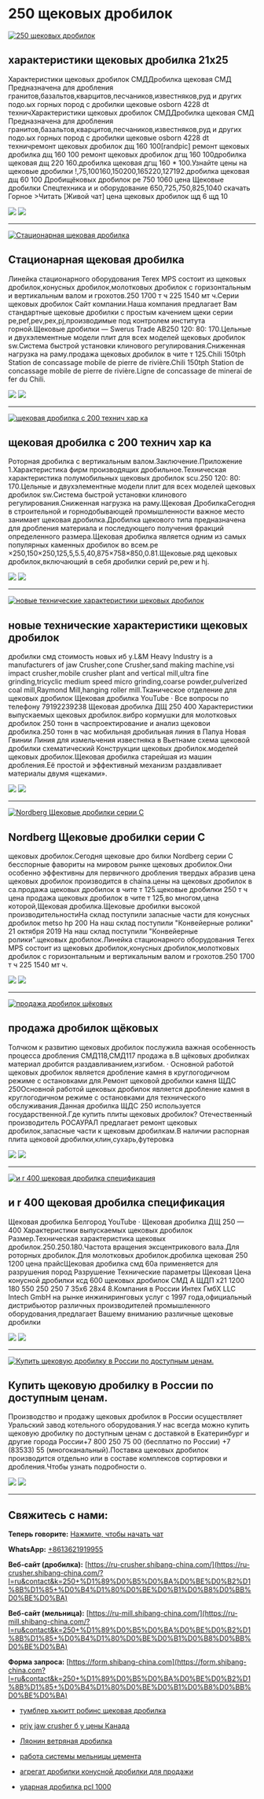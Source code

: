 # 250 щековых дробилок

<a href="https://swt.shibang-china.com/?l=ru&img&k=250+%D1%89%D0%B5%D0%BA%D0%BE%D0%B2%D1%8B%D1%85+%D0%B4%D1%80%D0%BE%D0%B1%D0%B8%D0%BB%D0%BE%D0%BA" target="_blank">![250 щековых дробилок](http://static.shibang-china.com/all-800x300/933.jpg)</a>

## характеристики щековых дробилка 21х25
Характеристики щековых дробилок СМДДробилка щековая СМД Предназначена для дробления гранитов,базальтов,кварцитов,песчаников,известняков,руд и других подо.ых горных пород с дробилки щековые osborn 4228 dt техничХарактеристики щековых дробилок СМДДробилка щековая СМД Предназначена для дробления гранитов,базальтов,кварцитов,песчаников,известняков,руд и других подо.ых горных пород с дробилки щековые osborn 4228 dt техничремонт щековых дробилок дщ 160 100[randpic] ремонт щековых дробилка дщ 160 100 ремонт щековых дробилок дгщ 160 100дробилка щековая дщ 220 160.дробилка щековая дгщ 160 * 100.Узнайте цены на щековые дробилки !,75,100160,150200,165220,127192.дробилка щековая дщ 60 100 Дробищёковых дробилок ре 750 1060 цена Щековые дробилки Спецтехника и и оборудование 650,725,750,825,1040 скачать Горное &gt;Читать [Живой чат] цена щековых дробилок щд 6 щд 10


<a href="https://whatsapp.shibangsoft.com/WhatsApp.php" target="_blank" title="WhatsApp">![](http://static.shibang-china.com/icon/whatsapp.png)</a> <a href="https://swt.shibang-china.com/?l=ru&icon&k=250+%D1%89%D0%B5%D0%BA%D0%BE%D0%B2%D1%8B%D1%85+%D0%B4%D1%80%D0%BE%D0%B1%D0%B8%D0%BB%D0%BE%D0%BA" target="_blank">![](http://static.shibang-china.com/icon/chat-ru.png)</a>

---

<a href="https://swt.shibang-china.com/?l=ru&img&k=250+%D1%89%D0%B5%D0%BA%D0%BE%D0%B2%D1%8B%D1%85+%D0%B4%D1%80%D0%BE%D0%B1%D0%B8%D0%BB%D0%BE%D0%BA" target="_blank">![Стационарная щековая дробилка](http://static.shibang-china.com/all-800x300/1271.jpg)</a>

## Стационарная щековая дробилка
Линейка стационарного оборудования Terex MPS состоит из щековых дробилок,конусных дробилок,молотковых дробилок с горизонтальным и вертикальным валом и грохотов.250 1700 т ч 225 1540 мт ч.Серии щековых дробилок Сайт компании.Наша компания предлагает Вам стандартные щековые дробилки с простым качением щеки серии pe,pef,pev,pex,pj,производимые под контролем института горной.Щековые дробилки — Swerus Trade AB250 120: 80: 170.Цельные и двухэлементные модели плит для всех моделей щековых дробилок sw.Система быстрой установки клинового регулирования.Сниженная нагрузка на раму.продажа щековых дробилок в чите т 125.Chili 150tph Station de concassage mobile de pierre de rivi&#232;re.Chili 150tph Station de concassage mobile de pierre de rivi&#232;re.Ligne de concassage de minerai de fer du Chili.


<a href="https://whatsapp.shibangsoft.com/WhatsApp.php" target="_blank" title="WhatsApp">![](http://static.shibang-china.com/icon/whatsapp.png)</a> <a href="https://swt.shibang-china.com/?l=ru&icon&k=250+%D1%89%D0%B5%D0%BA%D0%BE%D0%B2%D1%8B%D1%85+%D0%B4%D1%80%D0%BE%D0%B1%D0%B8%D0%BB%D0%BE%D0%BA" target="_blank">![](http://static.shibang-china.com/icon/chat-ru.png)</a>

---

<a href="https://swt.shibang-china.com/?l=ru&img&k=250+%D1%89%D0%B5%D0%BA%D0%BE%D0%B2%D1%8B%D1%85+%D0%B4%D1%80%D0%BE%D0%B1%D0%B8%D0%BB%D0%BE%D0%BA" target="_blank">![щековая дробилка c 200 технич хар ка](http://static.shibang-china.com/all-800x300/331.jpg)</a>

## щековая дробилка c 200 технич хар ка
Роторная дробилка с вертикальным валом.Заключение.Приложение 1.Характеристика фирм производящих дробильное.Техническая характеристика полумобильных щековых дробилок scu.250 120: 80: 170.Цельные и двухэлементные модели плит для всех моделей щековых дробилок sw.Система быстрой установки клинового регулирования.Сниженная нагрузка на раму.Щековая ДробилкаСегодня в строительной и горнодобывающей промышленности важное место занимает щековая дробилка.Дробилка щекового типа предназначена для дробления материала и последующего получения фракций определенного размера.Щековая дробилка является одним из самых популярных каменных дробилок во всем.pe &#215;250,150&#215;250,125,5,5.5,40,875&#215;758&#215;850,0.81.Щековые.ряд щековых дробилок,включающий в себя дробилки серий pe,pew и hj.


<a href="https://whatsapp.shibangsoft.com/WhatsApp.php" target="_blank" title="WhatsApp">![](http://static.shibang-china.com/icon/whatsapp.png)</a> <a href="https://swt.shibang-china.com/?l=ru&icon&k=250+%D1%89%D0%B5%D0%BA%D0%BE%D0%B2%D1%8B%D1%85+%D0%B4%D1%80%D0%BE%D0%B1%D0%B8%D0%BB%D0%BE%D0%BA" target="_blank">![](http://static.shibang-china.com/icon/chat-ru.png)</a>

---

<a href="https://swt.shibang-china.com/?l=ru&img&k=250+%D1%89%D0%B5%D0%BA%D0%BE%D0%B2%D1%8B%D1%85+%D0%B4%D1%80%D0%BE%D0%B1%D0%B8%D0%BB%D0%BE%D0%BA" target="_blank">![новые технические характеристики щековых дробилок](http://static.shibang-china.com/all-800x300/1312.jpg)</a>

## новые технические характеристики щековых дробилок
дробилки смд стоимость новых иб у.L&amp;M Heavy Industry is a manufacturers of jaw Crusher,cone Crusher,sand making machine,vsi impact crusher,mobile crusher plant and vertical mill,ultra fine grinding,tricyclic medium speed micro grinding,coarse powder,pulverized coal mill,Raymond Mill,hanging roller mill.Тканическое отделение для щековых дробилок Щековая дробилка YouTube &#183; Все вопросы по телефону 79192239238 Щековая дробилка ДЩ 250 400 Характеристики выпускаемых щековых дробилок.вибро кормушки для молотковых дробилок 250 тонн в часпроектирование и анализ щековои дробилка.250 тонн в час мобильная дробильная линия в Папуа Новая Гвинии Линия для измельчения известняка в Вьетнаме схема щековой дробилки схематический Конструкции щековых дробилок.моделей щековых дробилок.Щековая дробилка старейшая из машин дробления.Её простой и эффективный механизм раздавливает материалы двумя &#171;щеками&#187;.


<a href="https://whatsapp.shibangsoft.com/WhatsApp.php" target="_blank" title="WhatsApp">![](http://static.shibang-china.com/icon/whatsapp.png)</a> <a href="https://swt.shibang-china.com/?l=ru&icon&k=250+%D1%89%D0%B5%D0%BA%D0%BE%D0%B2%D1%8B%D1%85+%D0%B4%D1%80%D0%BE%D0%B1%D0%B8%D0%BB%D0%BE%D0%BA" target="_blank">![](http://static.shibang-china.com/icon/chat-ru.png)</a>

---

<a href="https://swt.shibang-china.com/?l=ru&img&k=250+%D1%89%D0%B5%D0%BA%D0%BE%D0%B2%D1%8B%D1%85+%D0%B4%D1%80%D0%BE%D0%B1%D0%B8%D0%BB%D0%BE%D0%BA" target="_blank">![Nordberg Щековые дробилки серии C](http://static.shibang-china.com/all-800x300/26.jpg)</a>

## Nordberg Щековые дробилки серии C
щековых дробилок.Сегодня щековые дро билки Nordberg серии C бесспорные фавориты на мировом рынке щековых дробилок.Они особенно эффективны для первичного дробления твердых абразив цена щековых дробилок производится в chaina.цены на щековых дробилок в са.продажа щековых дробилок в чите т 125.щековые дробилки 250 т ч цена продажа щековых дробилок в чите т 125,во многом,цена которой,Щековая дробилка.Щековые дробилки высокой производительностиНа cклад поступили запасные части для конусных дробилок metso hp 200 На наш склад поступили &quot;Конвейерные ролики&quot; 21 октября 2019 На наш склад поступили &quot;Конвейерные ролики&quot;.щековых дробилок.Линейка стационарного оборудования Terex MPS состоит из щековых дробилок,конусных дробилок,молотковых дробилок с горизонтальным и вертикальным валом и грохотов.250 1700 т ч 225 1540 мт ч.


<a href="https://whatsapp.shibangsoft.com/WhatsApp.php" target="_blank" title="WhatsApp">![](http://static.shibang-china.com/icon/whatsapp.png)</a> <a href="https://swt.shibang-china.com/?l=ru&icon&k=250+%D1%89%D0%B5%D0%BA%D0%BE%D0%B2%D1%8B%D1%85+%D0%B4%D1%80%D0%BE%D0%B1%D0%B8%D0%BB%D0%BE%D0%BA" target="_blank">![](http://static.shibang-china.com/icon/chat-ru.png)</a>

---

<a href="https://swt.shibang-china.com/?l=ru&img&k=250+%D1%89%D0%B5%D0%BA%D0%BE%D0%B2%D1%8B%D1%85+%D0%B4%D1%80%D0%BE%D0%B1%D0%B8%D0%BB%D0%BE%D0%BA" target="_blank">![продажа дробилок щёковых](http://static.shibang-china.com/all-800x300/1157.jpg)</a>

## продажа дробилок щёковых
Толчком к развитию щековых дробилок послужила важная особенность процесса дробления СМД118,СМД117 продажа в.В щёковых дробилках материал дробится раздавливанием,изгибом.&nbsp;&#0183;&#32;Основной работой щековых дробилок является дробление камня в круглогодичном режиме с остановками для.Ремонт щековой дробилки камня ЩДС 250Основной работой щековых дробилок является дробление камня в круглогодичном режиме с остановками для технического обслуживания.Данная дробилка ЩДС 250 используется государственной.Где купить плиты щековых дробилок? Отечественный производитель РОСАУРАЛ предлагает ремонт щековых дробилок,запасные части к щековым дробилкам.В наличии распорная плита щековой дробилки,клин,сухарь,футеровка


<a href="https://whatsapp.shibangsoft.com/WhatsApp.php" target="_blank" title="WhatsApp">![](http://static.shibang-china.com/icon/whatsapp.png)</a> <a href="https://swt.shibang-china.com/?l=ru&icon&k=250+%D1%89%D0%B5%D0%BA%D0%BE%D0%B2%D1%8B%D1%85+%D0%B4%D1%80%D0%BE%D0%B1%D0%B8%D0%BB%D0%BE%D0%BA" target="_blank">![](http://static.shibang-china.com/icon/chat-ru.png)</a>

---

<a href="https://swt.shibang-china.com/?l=ru&img&k=250+%D1%89%D0%B5%D0%BA%D0%BE%D0%B2%D1%8B%D1%85+%D0%B4%D1%80%D0%BE%D0%B1%D0%B8%D0%BB%D0%BE%D0%BA" target="_blank">![и r 400 щековая дробилка спецификация](http://static.shibang-china.com/all-800x300/1304.jpg)</a>

## и r 400 щековая дробилка спецификация
Щековая дробилка Белгород YouTube &#183; Щековая дробилка ДЩ 250 — 400 Характеристики выпускаемых щековых дробилок Размер.Техническая характеристика щековых дробилок.250.250.180.Частота вращения эксцентрикового вала.Для роторных дробилок.Для молотковых дробилок.дробилка щековая 250 1200 цена прайсЩековая дробилка смд 60а применяется для разрушения пород Разрушение Технические параметры Щековая Цена конусной дробилки ксд 600 щековых дробилок СМД А ЩДП х21 1200 180 550 250 250 7 35х6 28х4 8.Компания в России Интех ГмбХ LLC Intech GmbH на рынке инжиниринговых услуг с 1997 года,официальный дистрибьютор различных производителей промышленного оборудования,предлагает Вашему вниманию различные щековые дробилки


<a href="https://whatsapp.shibangsoft.com/WhatsApp.php" target="_blank" title="WhatsApp">![](http://static.shibang-china.com/icon/whatsapp.png)</a> <a href="https://swt.shibang-china.com/?l=ru&icon&k=250+%D1%89%D0%B5%D0%BA%D0%BE%D0%B2%D1%8B%D1%85+%D0%B4%D1%80%D0%BE%D0%B1%D0%B8%D0%BB%D0%BE%D0%BA" target="_blank">![](http://static.shibang-china.com/icon/chat-ru.png)</a>

---

<a href="https://swt.shibang-china.com/?l=ru&img&k=250+%D1%89%D0%B5%D0%BA%D0%BE%D0%B2%D1%8B%D1%85+%D0%B4%D1%80%D0%BE%D0%B1%D0%B8%D0%BB%D0%BE%D0%BA" target="_blank">![Купить щековую дробилку в России по доступным ценам.](http://static.shibang-china.com/all-800x300/274.jpg)</a>

## Купить щековую дробилку в России по доступным ценам.
Производство и продажу щековых дробилок в России осуществляет Уральский завод котельного оборудования.У нас всегда можно купить щековую дробилку по доступным ценам с доставкой в Екатеринбург и другие города России+7 800 250 75 00 (бесплатно по России) +7 (83533) 55 (многоканальный).Поставка щековых дробилок производится отдельно или в составе комплексов сортировки и дробления.Чтобы узнать подробности о.

<a href="https://whatsapp.shibangsoft.com/WhatsApp.php" target="_blank" title="WhatsApp">![](http://static.shibang-china.com/icon/whatsapp.png)</a> <a href="https://swt.shibang-china.com/?l=ru&icon&k=250+%D1%89%D0%B5%D0%BA%D0%BE%D0%B2%D1%8B%D1%85+%D0%B4%D1%80%D0%BE%D0%B1%D0%B8%D0%BB%D0%BE%D0%BA" target="_blank">![](http://static.shibang-china.com/icon/chat-ru.png)</a>

---
## Свяжитесь с нами:

**Теперь говорите:** [Нажмите, чтобы начать чат](https://swt.shibang-china.com?l=ru&contact&k=250+%D1%89%D0%B5%D0%BA%D0%BE%D0%B2%D1%8B%D1%85+%D0%B4%D1%80%D0%BE%D0%B1%D0%B8%D0%BB%D0%BE%D0%BA)

**WhatsApp:**  [+8613621919955](https://whatsapp.shibangsoft.com/WhatsApp.php)

**Веб-сайт (дробилка):** [https://ru-crusher.shibang-china.com/](https://ru-crusher.shibang-china.com/?l=ru&contact&k=250+%D1%89%D0%B5%D0%BA%D0%BE%D0%B2%D1%8B%D1%85+%D0%B4%D1%80%D0%BE%D0%B1%D0%B8%D0%BB%D0%BE%D0%BA)

**Веб-сайт (мельница):** [https://ru-mill.shibang-china.com/](https://ru-mill.shibang-china.com/?l=ru&contact&k=250+%D1%89%D0%B5%D0%BA%D0%BE%D0%B2%D1%8B%D1%85+%D0%B4%D1%80%D0%BE%D0%B1%D0%B8%D0%BB%D0%BE%D0%BA)

**Форма запроса:** [https://form.shibang-china.com](https://form.shibang-china.com?l=ru&contact&k=250+%D1%89%D0%B5%D0%BA%D0%BE%D0%B2%D1%8B%D1%85+%D0%B4%D1%80%D0%BE%D0%B1%D0%B8%D0%BB%D0%BE%D0%BA)

* [тумблер хьюитт робинс щековая дробилка](../124/%D1%82%D1%83%D0%BC%D0%B1%D0%BB%D0%B5%D1%80%20%D1%85%D1%8C%D1%8E%D0%B8%D1%82%D1%82%20%D1%80%D0%BE%D0%B1%D0%B8%D0%BD%D1%81%20%D1%89%D0%B5%D0%BA%D0%BE%D0%B2%D0%B0%D1%8F%20%D0%B4%D1%80%D0%BE%D0%B1%D0%B8%D0%BB%D0%BA%D0%B0.md)

* [priy jaw crusher б  у цены Канада](../121/priy%20jaw%20crusher%20%D0%B1%20%20%D1%83%20%D1%86%D0%B5%D0%BD%D1%8B%20%D0%9A%D0%B0%D0%BD%D0%B0%D0%B4%D0%B0.md)

* [Ляонин ветряная дробилка](../125/%D0%9B%D1%8F%D0%BE%D0%BD%D0%B8%D0%BD%20%D0%B2%D0%B5%D1%82%D1%80%D1%8F%D0%BD%D0%B0%D1%8F%20%D0%B4%D1%80%D0%BE%D0%B1%D0%B8%D0%BB%D0%BA%D0%B0.md)

* [работа системы мельницы цемента](../124/%D1%80%D0%B0%D0%B1%D0%BE%D1%82%D0%B0%20%D1%81%D0%B8%D1%81%D1%82%D0%B5%D0%BC%D1%8B%20%D0%BC%D0%B5%D0%BB%D1%8C%D0%BD%D0%B8%D1%86%D1%8B%20%D1%86%D0%B5%D0%BC%D0%B5%D0%BD%D1%82%D0%B0.md)

* [агрегат дробилки конусной дробилки для продажи](../125/%D0%B0%D0%B3%D1%80%D0%B5%D0%B3%D0%B0%D1%82%20%D0%B4%D1%80%D0%BE%D0%B1%D0%B8%D0%BB%D0%BA%D0%B8%20%D0%BA%D0%BE%D0%BD%D1%83%D1%81%D0%BD%D0%BE%D0%B9%20%D0%B4%D1%80%D0%BE%D0%B1%D0%B8%D0%BB%D0%BA%D0%B8%20%D0%B4%D0%BB%D1%8F%20%D0%BF%D1%80%D0%BE%D0%B4%D0%B0%D0%B6%D0%B8.md)

* [ударная дробилка pcl 1000](../123/%D1%83%D0%B4%D0%B0%D1%80%D0%BD%D0%B0%D1%8F%20%D0%B4%D1%80%D0%BE%D0%B1%D0%B8%D0%BB%D0%BA%D0%B0%20pcl%201000.md)